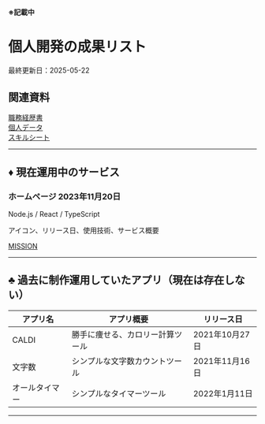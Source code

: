 #### ※記載中

# 個人開発の成果リスト
最終更新日：2025-05-22
## 関連資料
[職務経歴書](/README.md)  
[個人データ](personal-data.md)  
[スキルシート](/skill-sheet.md)  

---

## ♦️ 現在運用中のサービス　　

### ホームページ 2023年11月20日
Node.js / React / TypeScript

アイコン、リリース日、使用技術、サービス概要

[MISSION](https://apps.apple.com/jp/app/mission-%E3%82%B2%E3%83%BC%E3%83%A0%E6%84%9F%E8%A6%9A%E3%81%AE%E3%82%BF%E3%82%B9%E3%82%AF%E7%AE%A1%E7%90%86%E3%82%84todo%E3%83%AA%E3%82%B9%E3%83%88/id6480329186?l=en-US)

---

## ♣️ 過去に制作運用していたアプリ（現在は存在しない）
| アプリ名 | アプリ概要 | リリース日 |
|------|------------|------|
| CALDI | 勝手に痩せる、カロリー計算ツール | 2021年10月27日 |
| 文字数 | シンプルな文字数カウントツール | 2021年11月16日 |
| オールタイマー | シンプルなタイマーツール | 2022年1月11日 |

---
